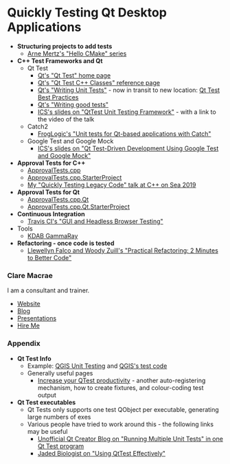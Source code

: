 # Quickly Testing Qt Desktop Applications

* **Structuring projects to add tests**
    * [Arne Mertz's "Hello CMake" series](https://arne-mertz.de/2018/05/hello-cmake/)
* **C++ Test Frameworks and Qt**
    * Qt Test
        * [Qt's "Qt Test" home page](https://doc.qt.io/qt-5/qttest-index.html)
        * [Qt's "Qt Test C++ Classes" reference page](https://doc.qt.io/qt-5/qttest-module.html)
        * [Qt's "Writing Unit Tests"](https://wiki.qt.io/Writing_Unit_Tests) - now in transit to new location: [Qt Test Best Practices](https://doc-snapshots.qt.io/qt5-5.13/qttest-best-practices-qdoc.html)
        * [Qt's "Writing good tests"](https://wiki.qt.io/Writing_good_tests)
        * [ICS's slides on "QtTest Unit Testing Framework"](https://www.slideshare.net/ICSinc/qt-test-framework) - with a link to the video of the talk
    * Catch2
        * [FrogLogic's "Unit tests for Qt-based applications with Catch"](https://www.froglogic.com/blog/tip-of-the-week/unit-tests-for-qt-based-applications-with-catch/)
    * Google Test and Google Mock
        * [ICS's slides on "Qt Test-Driven Development Using Google Test and Google Mock"](https://www.slideshare.net/ICSinc/webinar-qt-testdriven-development-using-google-test-and-google-mock)
* **Approval Tests for C++**
    * [ApprovalTests.cpp](https://github.com/approvals/ApprovalTests.cpp)
    * [ApprovalTests.cpp.StarterProject](https://github.com/approvals/ApprovalTests.cpp.StarterProject)
    * [My "Quickly Testing Legacy Code" talk at C++ on Sea 2019](https://www.youtube.com/watch?v=dtm8V3TIB6k)
* **Approval Tests for Qt**
    * [ApprovalTests.cpp.Qt](https://github.com/approvals/ApprovalTests.cpp.Qt)
    * [ApprovalTests.cpp.Qt.StarterProject](https://github.com/approvals/ApprovalTests.cpp.Qt.StarterProject)
* **Continuous Integration**
    * [Travis CI's "GUI and Headless Browser Testing"](https://docs.travis-ci.com/user/gui-and-headless-browsers/)
* Tools
    * [KDAB GammaRay](https://www.kdab.com/development-resources/qt-tools/gammaray/)
* **Refactoring - once code is tested**
    * [Llewellyn Falco and Woody Zuill's "Practical Refactoring: 2 Minutes to Better Code"](https://youtu.be/aWiwDdx_rdo)

### Clare Macrae

I am a consultant and trainer.

* [Website](https://claremacrae.co.uk)
* [Blog](https://claremacrae.co.uk/blog/)
* [Presentations](https://claremacrae.co.uk/conferences/presentations.html)
* [Hire Me](https://claremacrae.co.uk/consulting/hire_me.html)

### Appendix

* **Qt Test Info**
    * Example: [QGIS Unit Testing](https://docs.qgis.org/3.4/en/docs/developers_guide/unittesting.html) and [QGIS's test code](https://github.com/qgis/QGIS/tree/master/tests)
    * Generally useful pages
        * [Increase your QTest productivity](https://marcoarena.wordpress.com/tag/qtest-fixture/) - another auto-registering mechanism, how to create fixtures, and colour-coding test output
* **Qt Test executables**
    * Qt Tests only supports one test QObject per executable, generating large numbers of exes
    * Various people have tried to work around this - the following links may be useful
        * [Unofficial Qt Creator Blog on "Running Multiple Unit Tests" in one Qt Test program](http://qtcreator.blogspot.com/2009/10/running-multiple-unit-tests.html)
        * [Jaded Biologist on "Using QtTest Effectively"](https://alexhuszagh.github.io/2016/using-qttest-effectively/)
